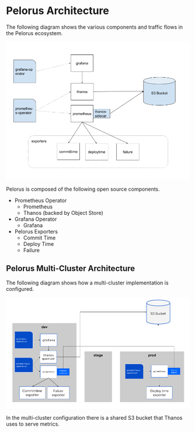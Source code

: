 # Pelorus Architecture

The following diagram shows the various components and traffic flows in the Pelorus ecosystem.

![Pelorus Architecture Diagram](img/architecture.png)

Pelorus is composed of the following open source components.

* Prometheus Operator
  * Prometheus
  * Thanos (backed by Object Store)
* Grafana Operator
  * Grafana
* Pelorus Exporters
  * Commit Time
  * Deploy Time
  * Failure


## Pelorus Multi-Cluster Architecture

The following diagram shows how a multi-cluster implementation is configured.

![Pelorus Multi-Cluster Architecture Diagram](img/multi-cluster-architecture.png)

In the multi-cluster configuration there is a shared S3 bucket that Thanos uses to serve metrics.
